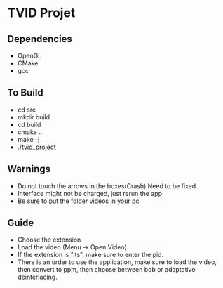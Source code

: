# TVID Projet

## Dependencies

- OpenGL
- CMake
- gcc

## To Build

- cd src
- mkdir build
- cd build
- cmake ..
- make -j
- ./tvid_project

## Warnings

- Do not touch the arrows in the boxes(Crash) Need to be fixed
- Interface might not be charged, just rerun the app
- Be sure to put the folder videos in your pc

## Guide

- Choose the extension
- Load the video (Menu -> Open Video).
- If the extension is ".ts", make sure to enter the pid.
- There is an order to use the application, make sure to load the video, then convert to ppm, then choose between bob or adaptative deinterlacing.
